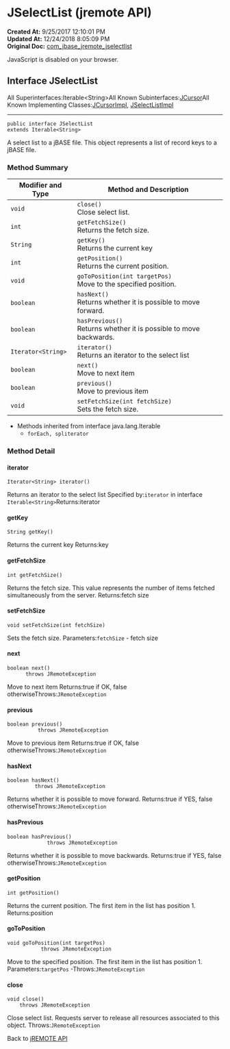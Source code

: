 # JSelectList (jremote API)

**Created At:** 9/25/2017 12:10:01 PM  
**Updated At:** 12/24/2018 8:05:09 PM  
**Original Doc:** [com_jbase_jremote_jselectlist](https://docs.jbase.com/39248-jremote/com_jbase_jremote_jselectlist)  


JavaScript is disabled on your browser.



## Interface JSelectList

All Superinterfaces:Iterable&lt;String&gt;All Known Subinterfaces:[JCursor](/39248-jremote/com_jbase_jremote_jcursor "interface in com.jbase.jremote")All Known Implementing Classes:[JCursorImpl](/39250-io/com_jbase_jremote_io_jcursorimpl "class in com.jbase.jremote.io"), [JSelectListImpl](/39250-io/com_jbase_jremote_io_JSelectListImpl "class in com.jbase.jremote.io")
* * *


```
public interface JSelectList
extends Iterable<String>
```

A select list to a jBASE file.
This object represents a list of record keys to a jBASE file.

### Method Summary


| Modifier and Type<br> | Method and Description<br> |
| --- | --- |
| `void`<br> | `close()`<br>Close select list.<br> |
| `int`<br> | `getFetchSize()`<br>Returns the fetch size.<br> |
| `String`<br> | `getKey()`<br>Returns the current key<br> |
| `int`<br> | `getPosition()`<br>Returns the current position.<br> |
| `void`<br> | `goToPosition(int targetPos)`<br>Move to the specified position.<br> |
| `boolean`<br> | `hasNext()`<br>Returns whether it is possible to move forward.<br> |
| `boolean`<br> | `hasPrevious()`<br>Returns whether it is possible to move backwards.<br> |
| `Iterator<String>`<br> | `iterator()`<br>Returns an iterator to the select list<br> |
| `boolean`<br> | `next()`<br>Move to next item<br> |
| `boolean`<br> | `previous()`<br>Move to previous item<br> |
| `void`<br> | `setFetchSize(int fetchSize)`<br>Sets the fetch size.<br> |


- Methods inherited from interface java.lang.Iterable
    - `forEach, spliterator`

### Method Detail



#### iterator

```
Iterator<String> iterator()
```

Returns an iterator to the select list
Specified by:`iterator` in interface `Iterable<String>`Returns:iterator




#### getKey

```
String getKey()
```

Returns the current key
Returns:key


#### getFetchSize

```
int getFetchSize()
```

Returns the fetch size. This value represents the number of items fetched simultaneously from the server.
Returns:fetch size


#### setFetchSize

```
void setFetchSize(int fetchSize)
```

Sets the fetch size.
Parameters:`fetchSize` - fetch size


#### next

```
boolean next()
      throws JRemoteException
```

Move to next item
Returns:true if OK, false otherwiseThrows:`JRemoteException`


#### previous

```
boolean previous()
          throws JRemoteException
```

Move to previous item
Returns:true if OK, false otherwiseThrows:`JRemoteException`


#### hasNext

```
boolean hasNext()
         throws JRemoteException
```

Returns whether it is possible to move forward.
Returns:true if YES, false otherwiseThrows:`JRemoteException`


#### hasPrevious

```
boolean hasPrevious()
             throws JRemoteException
```

Returns whether it is possible to move backwards.
Returns:true if YES, false otherwiseThrows:`JRemoteException`


#### getPosition

```
int getPosition()
```

Returns the current position. The first item in the list has position 1.
Returns:position


#### goToPosition

```
void goToPosition(int targetPos)
           throws JRemoteException
```

Move to the specified position. The first item in the list has position 1.
Parameters:`targetPos` -Throws:`JRemoteException`


#### close

```
void close()
    throws JRemoteException
```

Close select list. Requests server to release all resources associated to this object.
Throws:`JRemoteException`



Back to [jREMOTE API](com_jbase_jremote_package-summary)
